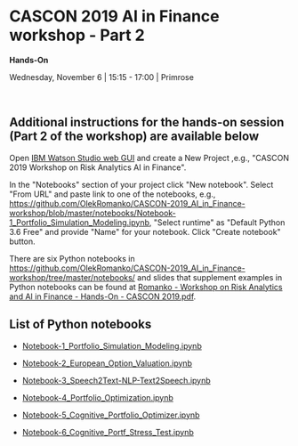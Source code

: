 # CASCON 2019 AI in Finance workshop - Part 2

**Hands-On**

Wednesday, November 6 | 15:15 - 17:00 | Primrose

<p>&nbsp;</p>

## Additional instructions for the hands-on session (Part 2 of the workshop) are available below

<p>Open <a href="https://dataplatform.cloud.ibm.com/home">IBM Watson Studio web GUI</a> and create a New Project ,e.g., "CASCON 2019 Workshop on Risk Analytics AI in Finance".</p>

<p>In the "Notebooks" section of your project click "New notebook". Select "From URL" and paste link to one of the notebooks, e.g., <a href="https://github.com/OlekRomanko/CASCON-2019_AI_in_Finance-workshop/blob/master/notebooks/Notebook-1_Portfolio_Simulation_Modeling.ipynb">https://github.com/OlekRomanko/CASCON-2019_AI_in_Finance-workshop/blob/master/notebooks/Notebook-1_Portfolio_Simulation_Modeling.ipynb</a>, "Select runtime" as "Default Python 3.6 Free" and provide "Name" for your notebook. Click "Create notebook" button.</p>

<p>There are six Python notebooks in <a href="https://github.com/OlekRomanko/CASCON-2019_AI_in_Finance-workshop/tree/master/notebooks">https://github.com/OlekRomanko/CASCON-2019_AI_in_Finance-workshop/tree/master/notebooks/</a> 
and slides that supplement examples in Python notebooks can be found at <a href="https://github.com/OlekRomanko/CASCON-2019_AI_in_Finance-workshop/blob/master/slides/Romanko%20-%20Workshop%20on%20Risk%20Analytics%20and%20AI%20in%20Finance%20-%20Hands-On%20-%20CASCON%202019.pdf">Romanko - Workshop on Risk Analytics and AI in Finance - Hands-On - CASCON 2019.pdf</a>.</p>

## List of Python notebooks

<ul>
<li>
<p><a href="https://github.com/OlekRomanko/CASCON-2019_AI_in_Finance-workshop/blob/master/notebooks/Notebook-1_Portfolio_Simulation_Modeling.ipynb">Notebook-1_Portfolio_Simulation_Modeling.ipynb</a></p>
</li>
<li>
<p><a href="https://github.com/OlekRomanko/CASCON-2019_AI_in_Finance-workshop/blob/master/notebooks/Notebook-2_European_Option_Valuation.ipynb">Notebook-2_European_Option_Valuation.ipynb</a></p>
</li>
<li>
<p><a href="https://github.com/OlekRomanko/CASCON-2019_AI_in_Finance-workshop/blob/master/notebooks/Notebook-3_Speech2Text-NLP-Text2Speech.ipynb">Notebook-3_Speech2Text-NLP-Text2Speech.ipynb</a></p>
</li>
<li>
<p><a href="https://github.com/OlekRomanko/CASCON-2019_AI_in_Finance-workshop/blob/master/notebooks/Notebook-4_Portfolio_Optimization.ipynb">Notebook-4_Portfolio_Optimization.ipynb</a></p>
</li>
<li>
<p><a href="https://github.com/OlekRomanko/CASCON-2019_AI_in_Finance-workshop/blob/master/notebooks/Notebook-5_Cognitive_Portfolio_Optimizer.ipynb">Notebook-5_Cognitive_Portfolio_Optimizer.ipynb</a></p>
</li>
<li>
<p><a href="https://github.com/OlekRomanko/CASCON-2019_AI_in_Finance-workshop/blob/master/notebooks/Notebook-6_Cognitive_Portf_Stress_Test.ipynb">Notebook-6_Cognitive_Portf_Stress_Test.ipynb</a></p>
</li>
</ul>

<p>&nbsp;</p>
